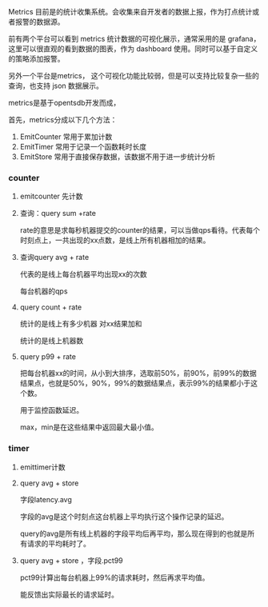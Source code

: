 Metrics 目前是的统计收集系统。会收集来自开发者的数据上报，作为打点统计或者报警的数据源。

前有两个平台可以看到 metrics 统计数据的可视化展示，通常采用的是 grafana，这里可以很直观的看到数据的图表，作为 dashboard 使用。同时可以基于自定义的策略添加报警。

另外一个平台是metrics， 这个可视化功能比较弱，但是可以支持比较复杂一些的查询，也支持 json 数据展示。

metrics是基于opentsdb开发而成，

首先，metrics分成以下几个方法：

1.  EmitCounter                 常用于累加计数
2.  EmitTimer                     常用于记录一个函数耗时长度
3.  EmitStore                      常用于直接保存数据，该数据不用于进一步统计分析

### counter
1. emitcounter 先计数

2. 查询：query sum +rate

    rate的意思是求每秒机器提交的counter的结果，可以当做qps看待。代表每个时刻点上，一共出现的xx点数，是线上所有机器相加的结果。

3. 查询query avg + rate
    
    代表的是线上每台机器平均出现xx的次数

    每台机器的qps

4. query count + rate
    
    统计的是线上有多少机器 对xx结果加和

    统计的是线上机器数

5. query p99 + rate
    
    把每台机器xx的时间，从小到大排序，选取前50%，前90%，前99%的数据结果点，也就是50%，90%，99%的数据结果点，表示99%的结果都小于这个数。

    用于监控函数延迟。

    max，min是在这些结果中返回最大最小值。

### timer
1. emittimer计数

2. query avg + store
   
    字段latency.avg

    字段的avg是这个时刻点这台机器上平均执行这个操作记录的延迟。

    query的avg是所有线上机器的字段平均后再平均，那么现在得到的也就是所有请求的平均耗时了。

3. query avg + store ，字段.pct99

    pct99计算出每台机器上99%的请求耗时，然后再求平均值。

    能反馈出实际最长的请求延时。
